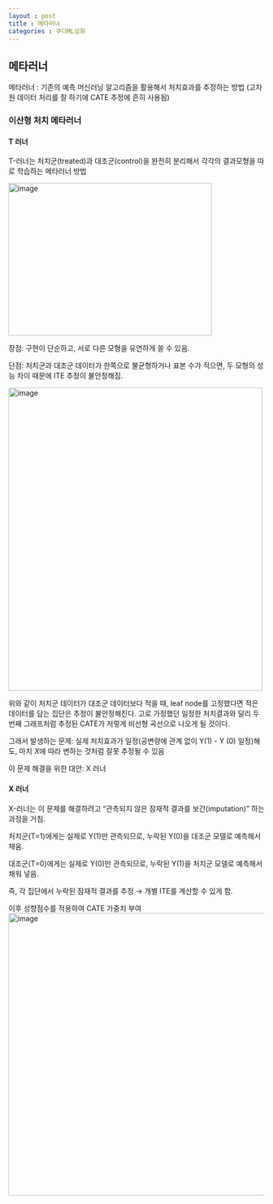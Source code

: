 ```yaml
---
layout : post
title : 메타러너
categories : 쿠다ML심화
---
```

## 메타러너
메타러너 : 기존의 예측 머신러닝 알고리즘을 활용해서 처치효과를 추정하는 방법 (고차원 데이터 처리를 잘 하기에 CATE 추정에 흔히 사용됨)

### 이산형 처치 메타러너

#### T 러너
T-러너는 처치군(treated)과 대조군(control)을 완전히 분리해서 각각의 결과모형을 따로 학습하는 메타러너 방법

<img width="400" height="300" alt="image" src="https://github.com/user-attachments/assets/60305f62-f4c3-456a-a6ea-36e2d9f1853e" />

장점: 구현이 단순하고, 서로 다른 모형을 유연하게 쓸 수 있음.

단점: 처치군과 대조군 데이터가 한쪽으로 불균형하거나 표본 수가 적으면, 두 모형의 성능 차이 때문에 ITE 추정이 불안정해짐.

<img width="500" height="596" alt="image" src="https://github.com/user-attachments/assets/5e783ee1-566c-4edb-8211-8c86a97a3549" />

위와 같이 처치군 데이터가 대조군 데이터보다 적을 때, leaf node를 고정했다면 적은 데이터를 담는 집단은 추정이 불안정해진다. 고로 가정했던 일정한 처치결과와 달리 두번째 그래프처럼 추정된 CATE가 저렇게 비선형 곡선으로 나오게 될 것이다.

그래서 발생하는 문제: 실제 처치효과가 일정(공변량에 관계 없이 Y(1) - Y (0) 일정)해도, 마치 𝑋에 따라 변하는 것처럼 잘못 추정될 수 있음

이 문제 해결을 위한 대안: X 러너

#### X 러너
X-러너는 이 문제를 해결하려고 “관측되지 않은 잠재적 결과를 보간(imputation)” 하는 과정을 거침.

처치군(T=1)에게는 실제로 Y(1)만 관측되므로, 누락된 Y(0)을 대조군 모델로 예측해서 채움.

대조군(T=0)에게는 실제로 Y(0)만 관측되므로, 누락된 Y(1)을 처치군 모델로 예측해서 채워 넣음. 

즉, 각 집단에서 누락된 잠재적 결과를 추정 → 개별 ITE를 계산할 수 있게 함.

이후 성향점수를 적용하여 CATE 가중치 부여
<img width="792" height="555" alt="image" src="https://github.com/user-attachments/assets/a2bfc67f-e91a-4d59-9c3a-cdbe389809ab" />


